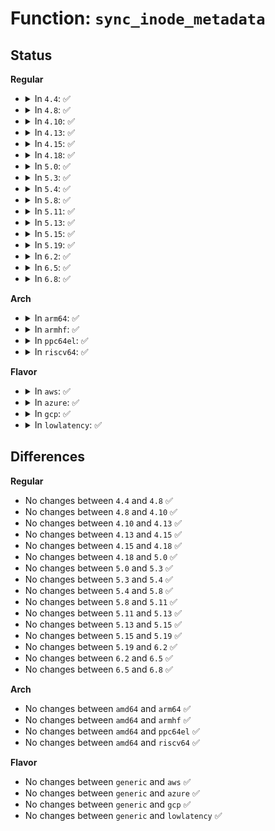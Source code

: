 # Function: <code>sync_inode_metadata</code>

## Status
<b>Regular</b>
<ul>
<li>
<details>
<summary>In <code>4.4</code>: ✅</summary>

```c
int sync_inode_metadata(struct inode *inode, int wait);
```

**Collision:** Unique Global

**Inline:** No

**Transformation:** False

**Instances:**

```
In fs/fs-writeback.c (ffffffff8123c330)
Location: fs/fs-writeback.c:2385
Inline: False
Direct callers:
  - fs/libfs.c:__generic_file_fsync
  - fs/ext4/fsync.c:ext4_sync_file
  - fs/fuse/file.c:fuse_fsync_common
```
**Symbols:**

```
ffffffff8123c330-ffffffff8123c387: sync_inode_metadata (STB_GLOBAL)
```
</details>
</li>
<li>
<details>
<summary>In <code>4.8</code>: ✅</summary>

```c
int sync_inode_metadata(struct inode *inode, int wait);
```

**Collision:** Unique Global

**Inline:** No

**Transformation:** False

**Instances:**

```
In fs/fs-writeback.c (ffffffff812641a0)
Location: fs/fs-writeback.c:2463
Inline: False
Direct callers:
  - fs/libfs.c:__generic_file_fsync
  - fs/ext4/fsync.c:ext4_sync_file
  - fs/fuse/file.c:fuse_fsync_common
```
**Symbols:**

```
ffffffff812641a0-ffffffff812641f7: sync_inode_metadata (STB_GLOBAL)
```
</details>
</li>
<li>
<details>
<summary>In <code>4.10</code>: ✅</summary>

```c
int sync_inode_metadata(struct inode *inode, int wait);
```

**Collision:** Unique Global

**Inline:** No

**Transformation:** False

**Instances:**

```
In fs/fs-writeback.c (ffffffff812775e0)
Location: fs/fs-writeback.c:2461
Inline: False
Direct callers:
  - fs/libfs.c:__generic_file_fsync
  - fs/ext4/fsync.c:ext4_sync_file
  - fs/fuse/file.c:fuse_fsync_common
```
**Symbols:**

```
ffffffff812775e0-ffffffff81277637: sync_inode_metadata (STB_GLOBAL)
```
</details>
</li>
<li>
<details>
<summary>In <code>4.13</code>: ✅</summary>

```c
int sync_inode_metadata(struct inode *inode, int wait);
```

**Collision:** Unique Global

**Inline:** No

**Transformation:** False

**Instances:**

```
In fs/fs-writeback.c (ffffffff81284980)
Location: fs/fs-writeback.c:2470
Inline: False
Direct callers:
  - fs/libfs.c:__generic_file_fsync
  - fs/ext4/fsync.c:ext4_sync_file
  - fs/fuse/file.c:fuse_fsync_common
```
**Symbols:**

```
ffffffff81284980-ffffffff812849d7: sync_inode_metadata (STB_GLOBAL)
```
</details>
</li>
<li>
<details>
<summary>In <code>4.15</code>: ✅</summary>

```c
int sync_inode_metadata(struct inode *inode, int wait);
```

**Collision:** Unique Global

**Inline:** No

**Transformation:** False

**Instances:**

```
In fs/fs-writeback.c (ffffffff812a74c0)
Location: fs/fs-writeback.c:2485
Inline: False
Direct callers:
  - fs/libfs.c:__generic_file_fsync
  - fs/ext4/fsync.c:ext4_sync_file
  - fs/fuse/file.c:fuse_fsync_common
```
**Symbols:**

```
ffffffff812a74c0-ffffffff812a7517: sync_inode_metadata (STB_GLOBAL)
```
</details>
</li>
<li>
<details>
<summary>In <code>4.18</code>: ✅</summary>

```c
int sync_inode_metadata(struct inode *inode, int wait);
```

**Collision:** Unique Global

**Inline:** No

**Transformation:** False

**Instances:**

```
In fs/fs-writeback.c (ffffffff812ce080)
Location: fs/fs-writeback.c:2483
Inline: False
Direct callers:
  - fs/libfs.c:__generic_file_fsync
  - fs/ext4/fsync.c:ext4_sync_file
  - fs/fuse/file.c:fuse_fsync_common
```
**Symbols:**

```
ffffffff812ce080-ffffffff812ce0d7: sync_inode_metadata (STB_GLOBAL)
```
</details>
</li>
<li>
<details>
<summary>In <code>5.0</code>: ✅</summary>

```c
int sync_inode_metadata(struct inode *inode, int wait);
```

**Collision:** Unique Global

**Inline:** No

**Transformation:** False

**Instances:**

```
In fs/fs-writeback.c (ffffffff812e3380)
Location: fs/fs-writeback.c:2512
Inline: False
Direct callers:
  - fs/libfs.c:__generic_file_fsync
  - fs/ext4/fsync.c:ext4_sync_file
  - fs/fuse/file.c:fuse_fsync
```
**Symbols:**

```
ffffffff812e3380-ffffffff812e33d7: sync_inode_metadata (STB_GLOBAL)
```
</details>
</li>
<li>
<details>
<summary>In <code>5.3</code>: ✅</summary>

```c
int sync_inode_metadata(struct inode *inode, int wait);
```

**Collision:** Unique Global

**Inline:** No

**Transformation:** False

**Instances:**

```
In fs/fs-writeback.c (ffffffff81301160)
Location: fs/fs-writeback.c:2527
Inline: False
Direct callers:
  - fs/libfs.c:__generic_file_fsync
  - fs/ext4/fsync.c:ext4_sync_file
  - fs/fuse/file.c:fuse_fsync
```
**Symbols:**

```
ffffffff81301160-ffffffff813011b7: sync_inode_metadata (STB_GLOBAL)
```
</details>
</li>
<li>
<details>
<summary>In <code>5.4</code>: ✅</summary>

```c
int sync_inode_metadata(struct inode *inode, int wait);
```

**Collision:** Unique Global

**Inline:** No

**Transformation:** False

**Instances:**

```
In fs/fs-writeback.c (ffffffff81313840)
Location: fs/fs-writeback.c:2615
Inline: False
Direct callers:
  - fs/libfs.c:__generic_file_fsync
  - fs/ext4/fsync.c:ext4_sync_file
  - fs/fuse/file.c:fuse_fsync
```
**Symbols:**

```
ffffffff81313840-ffffffff81313897: sync_inode_metadata (STB_GLOBAL)
```
</details>
</li>
<li>
<details>
<summary>In <code>5.8</code>: ✅</summary>

```c
int sync_inode_metadata(struct inode *inode, int wait);
```

**Collision:** Unique Global

**Inline:** No

**Transformation:** False

**Instances:**

```
In fs/fs-writeback.c (ffffffff8134d100)
Location: fs/fs-writeback.c:2624
Inline: False
Direct callers:
  - fs/libfs.c:__generic_file_fsync
  - fs/ext4/fsync.c:ext4_sync_file
  - fs/ext4/fsync.c:ext4_sync_parent
  - fs/fuse/file.c:fuse_fsync
```
**Symbols:**

```
ffffffff8134d100-ffffffff8134d157: sync_inode_metadata (STB_GLOBAL)
```
</details>
</li>
<li>
<details>
<summary>In <code>5.11</code>: ✅</summary>

```c
int sync_inode_metadata(struct inode *inode, int wait);
```

**Collision:** Unique Global

**Inline:** No

**Transformation:** False

**Instances:**

```
In fs/fs-writeback.c (ffffffff8135a000)
Location: fs/fs-writeback.c:2617
Inline: False
Direct callers:
  - fs/libfs.c:__generic_file_fsync
  - fs/ext4/fsync.c:ext4_sync_file
  - fs/ext4/fsync.c:ext4_sync_parent
  - fs/fuse/file.c:fuse_fsync
```
**Symbols:**

```
ffffffff8135a000-ffffffff8135a057: sync_inode_metadata (STB_GLOBAL)
```
</details>
</li>
<li>
<details>
<summary>In <code>5.13</code>: ✅</summary>

```c
int sync_inode_metadata(struct inode *inode, int wait);
```

**Collision:** Unique Global

**Inline:** No

**Transformation:** False

**Instances:**

```
In fs/fs-writeback.c (ffffffff81360c70)
Location: fs/fs-writeback.c:2618
Inline: False
Direct callers:
  - fs/libfs.c:__generic_file_fsync
  - fs/ext4/fsync.c:ext4_sync_file
  - fs/ext4/fsync.c:ext4_sync_file
  - fs/fuse/file.c:fuse_fsync
```
**Symbols:**

```
ffffffff81360c70-ffffffff81360cc7: sync_inode_metadata (STB_GLOBAL)
```
</details>
</li>
<li>
<details>
<summary>In <code>5.15</code>: ✅</summary>

```c
int sync_inode_metadata(struct inode *inode, int wait);
```

**Collision:** Unique Global

**Inline:** No

**Transformation:** False

**Instances:**

```
In fs/fs-writeback.c (ffffffff813af2e0)
Location: fs/fs-writeback.c:2741
Inline: False
Direct callers:
  - fs/libfs.c:__generic_file_fsync
  - fs/ext4/fsync.c:ext4_sync_file
  - fs/ext4/fsync.c:ext4_sync_file
  - fs/fuse/dir.c:fuse_flush_time_update
  - fs/fuse/file.c:fuse_fsync
```
**Symbols:**

```
ffffffff813af2e0-ffffffff813af337: sync_inode_metadata (STB_GLOBAL)
```
</details>
</li>
<li>
<details>
<summary>In <code>5.19</code>: ✅</summary>

```c
int sync_inode_metadata(struct inode *inode, int wait);
```

**Collision:** Unique Global

**Inline:** No

**Transformation:** False

**Instances:**

```
In fs/fs-writeback.c (ffffffff81433da0)
Location: fs/fs-writeback.c:2736
Inline: False
Direct callers:
  - fs/libfs.c:__generic_file_fsync
  - fs/ext4/fsync.c:ext4_sync_file
  - fs/ext4/fsync.c:ext4_sync_file
  - fs/fuse/dir.c:fuse_flush_time_update
  - fs/fuse/file.c:fuse_fsync
```
**Symbols:**

```
ffffffff81433da0-ffffffff81433e03: sync_inode_metadata (STB_GLOBAL)
```
</details>
</li>
<li>
<details>
<summary>In <code>6.2</code>: ✅</summary>

```c
int sync_inode_metadata(struct inode *inode, int wait);
```

**Collision:** Unique Global

**Inline:** No

**Transformation:** False

**Instances:**

```
In fs/fs-writeback.c (ffffffff814c1d40)
Location: fs/fs-writeback.c:2768
Inline: False
Direct callers:
  - fs/libfs.c:__generic_file_fsync
  - fs/ext4/fsync.c:ext4_sync_file
  - fs/ext4/fsync.c:ext4_sync_file
  - fs/fuse/dir.c:fuse_flush_time_update
  - fs/fuse/file.c:fuse_fsync
```
**Symbols:**

```
ffffffff814c1d40-ffffffff814c1da3: sync_inode_metadata (STB_GLOBAL)
```
</details>
</li>
<li>
<details>
<summary>In <code>6.5</code>: ✅</summary>

```c
int sync_inode_metadata(struct inode *inode, int wait);
```

**Collision:** Unique Global

**Inline:** No

**Transformation:** False

**Instances:**

```
In fs/fs-writeback.c (ffffffff814f70d0)
Location: fs/fs-writeback.c:2779
Inline: False
Direct callers:
  - fs/libfs.c:__generic_file_fsync
  - fs/buffer.c:generic_buffers_fsync_noflush
  - fs/buffer.c:generic_buffers_fsync_noflush
  - fs/ext4/fsync.c:ext4_sync_file
  - fs/fuse/dir.c:fuse_flush_time_update
  - fs/fuse/file.c:fuse_fsync
```
**Symbols:**

```
ffffffff814f70d0-ffffffff814f7133: sync_inode_metadata (STB_GLOBAL)
```
</details>
</li>
<li>
<details>
<summary>In <code>6.8</code>: ✅</summary>

```c
int sync_inode_metadata(struct inode *inode, int wait);
```

**Collision:** Unique Global

**Inline:** No

**Transformation:** False

**Instances:**

```
In fs/fs-writeback.c (ffffffff8152b810)
Location: fs/fs-writeback.c:2801
Inline: False
Direct callers:
  - fs/libfs.c:__generic_file_fsync
  - fs/buffer.c:generic_buffers_fsync_noflush
  - fs/buffer.c:generic_buffers_fsync_noflush
  - fs/ext4/fsync.c:ext4_sync_file
  - fs/fuse/dir.c:fuse_flush_time_update
  - fs/fuse/file.c:fuse_fsync
```
**Symbols:**

```
ffffffff8152b810-ffffffff8152b873: sync_inode_metadata (STB_GLOBAL)
```
</details>
</li>
</ul>
<b>Arch</b>
<ul>
<li>
<details>
<summary>In <code>arm64</code>: ✅</summary>

```c
int sync_inode_metadata(struct inode *inode, int wait);
```

**Collision:** Unique Global

**Inline:** No

**Transformation:** False

**Instances:**

```
In fs/fs-writeback.c (ffff8000103c9340)
Location: fs/fs-writeback.c:2615
Inline: False
Direct callers:
  - fs/libfs.c:__generic_file_fsync
  - fs/ext4/fsync.c:ext4_sync_file
  - fs/fuse/file.c:fuse_fsync
```
**Symbols:**

```
ffff8000103c9340-ffff8000103c93c4: sync_inode_metadata (STB_GLOBAL)
```
</details>
</li>
<li>
<details>
<summary>In <code>armhf</code>: ✅</summary>

```c
int sync_inode_metadata(struct inode *inode, int wait);
```

**Collision:** Unique Global

**Inline:** No

**Transformation:** False

**Instances:**

```
In fs/fs-writeback.c (c05a6530)
Location: fs/fs-writeback.c:2615
Inline: False
Direct callers:
  - fs/libfs.c:__generic_file_fsync
  - fs/ext4/fsync.c:ext4_sync_file
  - fs/fuse/file.c:fuse_fsync
```
**Symbols:**

```
c05a6530-c05a65b0: sync_inode_metadata (STB_GLOBAL)
```
</details>
</li>
<li>
<details>
<summary>In <code>ppc64el</code>: ✅</summary>

```c
int sync_inode_metadata(struct inode *inode, int wait);
```

**Collision:** Unique Global

**Inline:** No

**Transformation:** False

**Instances:**

```
In fs/fs-writeback.c (c0000000004cb760)
Location: fs/fs-writeback.c:2615
Inline: False
Direct callers:
  - fs/libfs.c:__generic_file_fsync
  - fs/ext4/fsync.c:ext4_sync_file
  - fs/fuse/file.c:fuse_fsync
```
**Symbols:**

```
c0000000004cb760-c0000000004cb7fc: sync_inode_metadata (STB_GLOBAL)
```
</details>
</li>
<li>
<details>
<summary>In <code>riscv64</code>: ✅</summary>

```c
int sync_inode_metadata(struct inode *inode, int wait);
```

**Collision:** Unique Global

**Inline:** No

**Transformation:** False

**Instances:**

```
In fs/fs-writeback.c (ffffffe00028786e)
Location: fs/fs-writeback.c:2615
Inline: False
Direct callers:
  - fs/libfs.c:__generic_file_fsync
  - fs/ext4/fsync.c:ext4_sync_file
  - fs/fuse/file.c:fuse_fsync
```
**Symbols:**

```
ffffffe00028786e-ffffffe0002878da: sync_inode_metadata (STB_GLOBAL)
```
</details>
</li>
</ul>
<b>Flavor</b>
<ul>
<li>
<details>
<summary>In <code>aws</code>: ✅</summary>

```c
int sync_inode_metadata(struct inode *inode, int wait);
```

**Collision:** Unique Global

**Inline:** No

**Transformation:** False

**Instances:**

```
In fs/fs-writeback.c (ffffffff8130be20)
Location: fs/fs-writeback.c:2615
Inline: False
Direct callers:
  - fs/libfs.c:__generic_file_fsync
  - fs/ext4/fsync.c:ext4_sync_file
  - fs/fuse/file.c:fuse_fsync
```
**Symbols:**

```
ffffffff8130be20-ffffffff8130be77: sync_inode_metadata (STB_GLOBAL)
```
</details>
</li>
<li>
<details>
<summary>In <code>azure</code>: ✅</summary>

```c
int sync_inode_metadata(struct inode *inode, int wait);
```

**Collision:** Unique Global

**Inline:** No

**Transformation:** False

**Instances:**

```
In fs/fs-writeback.c (ffffffff812fca40)
Location: fs/fs-writeback.c:2615
Inline: False
Direct callers:
  - fs/libfs.c:__generic_file_fsync
  - fs/ext4/fsync.c:ext4_sync_file
  - fs/fuse/file.c:fuse_fsync
```
**Symbols:**

```
ffffffff812fca40-ffffffff812fca97: sync_inode_metadata (STB_GLOBAL)
```
</details>
</li>
<li>
<details>
<summary>In <code>gcp</code>: ✅</summary>

```c
int sync_inode_metadata(struct inode *inode, int wait);
```

**Collision:** Unique Global

**Inline:** No

**Transformation:** False

**Instances:**

```
In fs/fs-writeback.c (ffffffff81309c10)
Location: fs/fs-writeback.c:2615
Inline: False
Direct callers:
  - fs/libfs.c:__generic_file_fsync
  - fs/ext4/fsync.c:ext4_sync_file
  - fs/fuse/file.c:fuse_fsync
```
**Symbols:**

```
ffffffff81309c10-ffffffff81309c67: sync_inode_metadata (STB_GLOBAL)
```
</details>
</li>
<li>
<details>
<summary>In <code>lowlatency</code>: ✅</summary>

```c
int sync_inode_metadata(struct inode *inode, int wait);
```

**Collision:** Unique Global

**Inline:** No

**Transformation:** False

**Instances:**

```
In fs/fs-writeback.c (ffffffff8131bc30)
Location: fs/fs-writeback.c:2615
Inline: False
Direct callers:
  - fs/libfs.c:__generic_file_fsync
  - fs/ext4/fsync.c:ext4_sync_file
  - fs/fuse/file.c:fuse_fsync
```
**Symbols:**

```
ffffffff8131bc30-ffffffff8131bc87: sync_inode_metadata (STB_GLOBAL)
```
</details>
</li>
</ul>

## Differences
<b>Regular</b>
<ul>
<li>
No changes between <code>4.4</code> and <code>4.8</code> ✅
</li>
<li>
No changes between <code>4.8</code> and <code>4.10</code> ✅
</li>
<li>
No changes between <code>4.10</code> and <code>4.13</code> ✅
</li>
<li>
No changes between <code>4.13</code> and <code>4.15</code> ✅
</li>
<li>
No changes between <code>4.15</code> and <code>4.18</code> ✅
</li>
<li>
No changes between <code>4.18</code> and <code>5.0</code> ✅
</li>
<li>
No changes between <code>5.0</code> and <code>5.3</code> ✅
</li>
<li>
No changes between <code>5.3</code> and <code>5.4</code> ✅
</li>
<li>
No changes between <code>5.4</code> and <code>5.8</code> ✅
</li>
<li>
No changes between <code>5.8</code> and <code>5.11</code> ✅
</li>
<li>
No changes between <code>5.11</code> and <code>5.13</code> ✅
</li>
<li>
No changes between <code>5.13</code> and <code>5.15</code> ✅
</li>
<li>
No changes between <code>5.15</code> and <code>5.19</code> ✅
</li>
<li>
No changes between <code>5.19</code> and <code>6.2</code> ✅
</li>
<li>
No changes between <code>6.2</code> and <code>6.5</code> ✅
</li>
<li>
No changes between <code>6.5</code> and <code>6.8</code> ✅
</li>
</ul>
<b>Arch</b>
<ul>
<li>
No changes between <code>amd64</code> and <code>arm64</code> ✅
</li>
<li>
No changes between <code>amd64</code> and <code>armhf</code> ✅
</li>
<li>
No changes between <code>amd64</code> and <code>ppc64el</code> ✅
</li>
<li>
No changes between <code>amd64</code> and <code>riscv64</code> ✅
</li>
</ul>
<b>Flavor</b>
<ul>
<li>
No changes between <code>generic</code> and <code>aws</code> ✅
</li>
<li>
No changes between <code>generic</code> and <code>azure</code> ✅
</li>
<li>
No changes between <code>generic</code> and <code>gcp</code> ✅
</li>
<li>
No changes between <code>generic</code> and <code>lowlatency</code> ✅
</li>
</ul>
